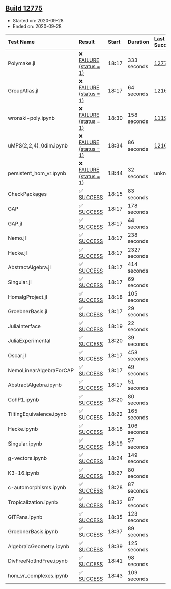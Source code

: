 ## [Build 12775](https://oscarci.mathematik.uni-kl.de/job/oscar/12775/)

* Started on: 2020-09-28
* Ended on: 2020-09-28

| Test Name    | Result | Start | Duration | Last Success | First Failure |
|:-------------|:-------|:------|:---------|:-------------|:--------------|
| Polymake.jl | ❌ [FAILURE (status = 1)](https://oscarci.mathematik.uni-kl.de/job/oscar/12775/artifact/logs/build-12775/Polymake.jl.log) | 18:17 | 333 seconds | [12774](https://oscarci.mathematik.uni-kl.de/job/oscar/12774/) | [12775](https://oscarci.mathematik.uni-kl.de/job/oscar/12775/) |
| GroupAtlas.jl | ❌ [FAILURE (status = 1)](https://oscarci.mathematik.uni-kl.de/job/oscar/12775/artifact/logs/build-12775/GroupAtlas.jl.log) | 18:17 | 64 seconds | [12167](https://oscarci.mathematik.uni-kl.de/job/oscar/12167/) | [12168](https://oscarci.mathematik.uni-kl.de/job/oscar/12168/) |
| wronski-poly.ipynb | ❌ [FAILURE (status = 1)](https://oscarci.mathematik.uni-kl.de/job/oscar/12775/artifact/logs/build-12775/wronski-poly.ipynb.log) | 18:30 | 158 seconds | [11192](https://oscarci.mathematik.uni-kl.de/job/oscar/11192/) | [11193](https://oscarci.mathematik.uni-kl.de/job/oscar/11193/) |
| uMPS(2,2,4)_0dim.ipynb | ❌ [FAILURE (status = 1)](https://oscarci.mathematik.uni-kl.de/job/oscar/12775/artifact/logs/build-12775/uMPS-2-2-4-_0dim.ipynb.log) | 18:34 | 86 seconds | [12167](https://oscarci.mathematik.uni-kl.de/job/oscar/12167/) | [12168](https://oscarci.mathematik.uni-kl.de/job/oscar/12168/) |
| persistent_hom_vr.ipynb | ❌ [FAILURE (status = 1)](https://oscarci.mathematik.uni-kl.de/job/oscar/12775/artifact/logs/build-12775/persistent_hom_vr.ipynb.log) | 18:44 | 32 seconds | unknown | unknown |
| CheckPackages | ✅ [SUCCESS](https://oscarci.mathematik.uni-kl.de/job/oscar/12775/artifact/logs/build-12775/CheckPackages.log) | 18:15 | 83 seconds |  |  |
| GAP | ✅ [SUCCESS](https://oscarci.mathematik.uni-kl.de/job/oscar/12775/artifact/logs/build-12775/GAP.log) | 18:17 | 178 seconds |  |  |
| GAP.jl | ✅ [SUCCESS](https://oscarci.mathematik.uni-kl.de/job/oscar/12775/artifact/logs/build-12775/GAP.jl.log) | 18:17 | 44 seconds |  |  |
| Nemo.jl | ✅ [SUCCESS](https://oscarci.mathematik.uni-kl.de/job/oscar/12775/artifact/logs/build-12775/Nemo.jl.log) | 18:17 | 238 seconds |  |  |
| Hecke.jl | ✅ [SUCCESS](https://oscarci.mathematik.uni-kl.de/job/oscar/12775/artifact/logs/build-12775/Hecke.jl.log) | 18:17 | 2327 seconds |  |  |
| AbstractAlgebra.jl | ✅ [SUCCESS](https://oscarci.mathematik.uni-kl.de/job/oscar/12775/artifact/logs/build-12775/AbstractAlgebra.jl.log) | 18:17 | 414 seconds |  |  |
| Singular.jl | ✅ [SUCCESS](https://oscarci.mathematik.uni-kl.de/job/oscar/12775/artifact/logs/build-12775/Singular.jl.log) | 18:17 | 69 seconds |  |  |
| HomalgProject.jl | ✅ [SUCCESS](https://oscarci.mathematik.uni-kl.de/job/oscar/12775/artifact/logs/build-12775/HomalgProject.jl.log) | 18:18 | 105 seconds |  |  |
| GroebnerBasis.jl | ✅ [SUCCESS](https://oscarci.mathematik.uni-kl.de/job/oscar/12775/artifact/logs/build-12775/GroebnerBasis.jl.log) | 18:17 | 29 seconds |  |  |
| JuliaInterface | ✅ [SUCCESS](https://oscarci.mathematik.uni-kl.de/job/oscar/12775/artifact/logs/build-12775/JuliaInterface.log) | 18:19 | 22 seconds |  |  |
| JuliaExperimental | ✅ [SUCCESS](https://oscarci.mathematik.uni-kl.de/job/oscar/12775/artifact/logs/build-12775/JuliaExperimental.log) | 18:20 | 39 seconds |  |  |
| Oscar.jl | ✅ [SUCCESS](https://oscarci.mathematik.uni-kl.de/job/oscar/12775/artifact/logs/build-12775/Oscar.jl.log) | 18:17 | 458 seconds |  |  |
| NemoLinearAlgebraForCAP | ✅ [SUCCESS](https://oscarci.mathematik.uni-kl.de/job/oscar/12775/artifact/logs/build-12775/NemoLinearAlgebraForCAP.log) | 18:17 | 49 seconds |  |  |
| AbstractAlgebra.ipynb | ✅ [SUCCESS](https://oscarci.mathematik.uni-kl.de/job/oscar/12775/artifact/logs/build-12775/AbstractAlgebra.ipynb.log) | 18:17 | 51 seconds |  |  |
| CohP1.ipynb | ✅ [SUCCESS](https://oscarci.mathematik.uni-kl.de/job/oscar/12775/artifact/logs/build-12775/CohP1.ipynb.log) | 18:20 | 80 seconds |  |  |
| TiltingEquivalence.ipynb | ✅ [SUCCESS](https://oscarci.mathematik.uni-kl.de/job/oscar/12775/artifact/logs/build-12775/TiltingEquivalence.ipynb.log) | 18:22 | 165 seconds |  |  |
| Hecke.ipynb | ✅ [SUCCESS](https://oscarci.mathematik.uni-kl.de/job/oscar/12775/artifact/logs/build-12775/Hecke.ipynb.log) | 18:18 | 106 seconds |  |  |
| Singular.ipynb | ✅ [SUCCESS](https://oscarci.mathematik.uni-kl.de/job/oscar/12775/artifact/logs/build-12775/Singular.ipynb.log) | 18:19 | 57 seconds |  |  |
| g-vectors.ipynb | ✅ [SUCCESS](https://oscarci.mathematik.uni-kl.de/job/oscar/12775/artifact/logs/build-12775/g-vectors.ipynb.log) | 18:24 | 149 seconds |  |  |
| K3-16.ipynb | ✅ [SUCCESS](https://oscarci.mathematik.uni-kl.de/job/oscar/12775/artifact/logs/build-12775/K3-16.ipynb.log) | 18:27 | 80 seconds |  |  |
| c-automorphisms.ipynb | ✅ [SUCCESS](https://oscarci.mathematik.uni-kl.de/job/oscar/12775/artifact/logs/build-12775/c-automorphisms.ipynb.log) | 18:28 | 87 seconds |  |  |
| Tropicalization.ipynb | ✅ [SUCCESS](https://oscarci.mathematik.uni-kl.de/job/oscar/12775/artifact/logs/build-12775/Tropicalization.ipynb.log) | 18:32 | 87 seconds |  |  |
| GITFans.ipynb | ✅ [SUCCESS](https://oscarci.mathematik.uni-kl.de/job/oscar/12775/artifact/logs/build-12775/GITFans.ipynb.log) | 18:35 | 123 seconds |  |  |
| GroebnerBasis.ipynb | ✅ [SUCCESS](https://oscarci.mathematik.uni-kl.de/job/oscar/12775/artifact/logs/build-12775/GroebnerBasis.ipynb.log) | 18:37 | 89 seconds |  |  |
| AlgebraicGeometry.ipynb | ✅ [SUCCESS](https://oscarci.mathematik.uni-kl.de/job/oscar/12775/artifact/logs/build-12775/AlgebraicGeometry.ipynb.log) | 18:39 | 125 seconds |  |  |
| DivFreeNotIndFree.ipynb | ✅ [SUCCESS](https://oscarci.mathematik.uni-kl.de/job/oscar/12775/artifact/logs/build-12775/DivFreeNotIndFree.ipynb.log) | 18:41 | 98 seconds |  |  |
| hom_vr_complexes.ipynb | ✅ [SUCCESS](https://oscarci.mathematik.uni-kl.de/job/oscar/12775/artifact/logs/build-12775/hom_vr_complexes.ipynb.log) | 18:43 | 109 seconds |  |  |
